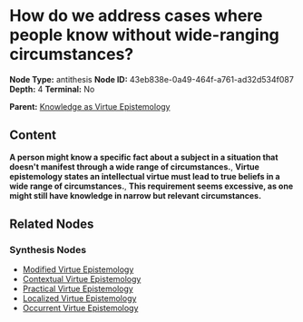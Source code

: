 # How do we address cases where people know without wide-ranging circumstances?

**Node Type:** antithesis
**Node ID:** 43eb838e-0a49-464f-a761-ad32d534f087
**Depth:** 4
**Terminal:** No

**Parent:** [Knowledge as Virtue Epistemology](knowledge-as-virtue-epistemology-synthesis-c7e73152-893c-43a2-b8ad-fa79290cc869.md)

## Content

**A person might know a specific fact about a subject in a situation that doesn't manifest through a wide range of circumstances.**, **Virtue epistemology states an intellectual virtue must lead to true beliefs in a wide range of circumstances.**, **This requirement seems excessive, as one might still have knowledge in narrow but relevant circumstances.**

## Related Nodes

### Synthesis Nodes

- [Modified Virtue Epistemology](modified-virtue-epistemology-synthesis-a6a0ef04-60b9-4794-a3dc-a575dd3d559b.md)
- [Contextual Virtue Epistemology](contextual-virtue-epistemology-synthesis-61ce7416-5642-469c-8c01-c1577f43567c.md)
- [Practical Virtue Epistemology](practical-virtue-epistemology-synthesis-79ad3fb3-6ba6-4491-8293-9f9c2b59fba8.md)
- [Localized Virtue Epistemology](localized-virtue-epistemology-synthesis-f01e345f-bfe7-4169-8ea2-5d6bb381759f.md)
- [Occurrent Virtue Epistemology](occurrent-virtue-epistemology-synthesis-f7eeff27-04cd-437c-9833-34ca2d833179.md)
